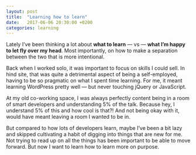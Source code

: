```yaml
---
layout: post
title:  "Learning how to learn"
date:   2017-06-06 20:30:00 +0200
categories: learning
---
```


Lately I’ve been thinking a lot about **what to learn** — vs — **what I’m happy to let fly over my head**. Most importantly, on how to make a separation between the two that is more intentional.

Back when I worked solo, it was important to focus on skills I could sell. In hind site, that was quite a detrimental aspect of being a self-employed, having to be so pragmatic on what I spent time learning. For me, it meant learning WordPress pretty well — but never touching jQuery or JavaScript.

At my old co-working space, I was always perfectly content being in a room of smart developers and understanding 5% of the talk. Because hey, I understand 5% of this and how cool is that?! And not being okay with it, would have meant leaving a room I wanted to be in.

But compared to how lots of developers learn, maybe I’ve been a bit lazy and skipped cultivating a habit of digging into things that are new for me. Not trying to read up on all the things has been important to be able to move forward. But now I want to learn how to learn more on purpose.
